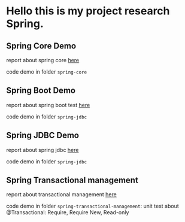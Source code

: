 # Hello this is my project research Spring.

## Spring Core Demo

report about spring core [here](./spring-core/spring-core-report.md)

code demo in folder `spring-core`

## Spring Boot Demo

report about spring boot test  [here](./spring-jdbc/spring-jdbc-report.md)

code demo in folder `spring-jdbc`

## Spring JDBC Demo

report about spring jdbc [here](./spring-jdbc/spring-jdbc-report.md)

code demo in folder `spring-jdbc`

## Spring Transactional management

report about transactional management [here](./transactional-management/transactional-management.md)

code demo in folder `spring-transactional-management`: unit test about @Transactional: Require, Require New, Read-only
